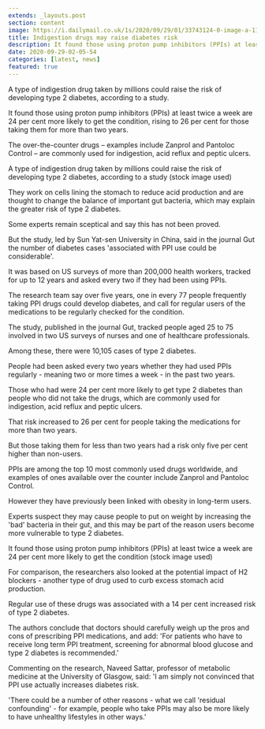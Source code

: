 ```yaml
---
extends: _layouts.post
section: content
image: https://i.dailymail.co.uk/1s/2020/09/29/01/33743124-0-image-a-117_1601339405538.jpg 
title: Indigestion drugs may raise diabetes risk 
description: It found those using proton pump inhibitors (PPIs) at least twice a week are 24 per cent more likely to get the condition, rising to 26 per cent for those taking them for more than two years. 
date: 2020-09-29-02-05-54 
categories: [latest, news] 
featured: true 
--- 
```

A type of indigestion drug taken by millions could raise the risk of developing type 2 diabetes, according to a study.

It found those using proton pump inhibitors (PPIs) at least twice a week are 24 per cent more likely to get the condition, rising to 26 per cent for those taking them for more than two years.

The over-the-counter drugs – examples include Zanprol and Pantoloc Control – are commonly used for indigestion, acid reflux and peptic ulcers.

A type of indigestion drug taken by millions could raise the risk of developing type 2 diabetes, according to a study (stock image used)

They work on cells lining the stomach to reduce acid production and are thought to change the balance of important gut bacteria, which may explain the greater risk of type 2 diabetes.

Some experts remain sceptical and say this has not been proved.

But the study, led by Sun Yat-sen University in China, said in the journal Gut the number of diabetes cases 'associated with PPI use could be considerable'.

It was based on US surveys of more than 200,000 health workers, tracked for up to 12 years and asked every two if they had been using PPIs.

The research team say over five years, one in every 77 people frequently taking PPI drugs could develop diabetes, and call for regular users of the medications to be regularly checked for the condition.

The study, published in the journal Gut, tracked people aged 25 to 75 involved in two US surveys of nurses and one of healthcare professionals.

Among these, there were 10,105 cases of type 2 diabetes.

People had been asked every two years whether they had used PPIs regularly - meaning two or more times a week - in the past two years.

Those who had were 24 per cent more likely to get type 2 diabetes than people who did not take the drugs, which are commonly used for indigestion, acid reflux and peptic ulcers.

That risk increased to 26 per cent for people taking the medications for more than two years.

But those taking them for less than two years had a risk only five per cent higher than non-users.

PPIs are among the top 10 most commonly used drugs worldwide, and examples of ones available over the counter include Zanprol and Pantoloc Control.

However they have previously been linked with obesity in long-term users.

Experts suspect they may cause people to put on weight by increasing the 'bad' bacteria in their gut, and this may be part of the reason users become more vulnerable to type 2 diabetes.

It found those using proton pump inhibitors (PPIs) at least twice a week are 24 per cent more likely to get the condition (stock image used)

For comparison, the researchers also looked at the potential impact of H2 blockers - another type of drug used to curb excess stomach acid production.

Regular use of these drugs was associated with a 14 per cent increased risk of type 2 diabetes.

The authors conclude that doctors should carefully weigh up the pros and cons of prescribing PPI medications, and add: 'For patients who have to receive long term PPI treatment, screening for abnormal blood glucose and type 2 diabetes is recommended.'

Commenting on the research, Naveed Sattar, professor of metabolic medicine at the University of Glasgow, said: 'I am simply not convinced that PPI use actually increases diabetes risk.

'There could be a number of other reasons - what we call 'residual confounding' - for example, people who take PPIs may also be more likely to have unhealthy lifestyles in other ways.'

